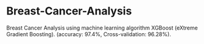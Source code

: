 # Breast-Cancer-Analysis
Breast Cancer Analysis using machine learning algorithm XGBoost (eXtreme Gradient Boosting). (accuracy: 97.4%,  Cross-validation: 96.28%).
